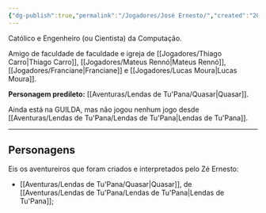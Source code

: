 ```yaml
---
{"dg-publish":true,"permalink":"/Jogadores/José Ernesto/","created":"2025-10-14T10:43:24.922-03:00"}
---
```


Católico e Engenheiro (ou Cientista) da Computação.

Amigo de faculdade de faculdade e igreja de [[Jogadores/Thiago Carro\|Thiago Carro]], [[Jogadores/Mateus Rennó\|Mateus Rennó]], [[Jogadores/Franciane\|Franciane]] e [[Jogadores/Lucas Moura\|Lucas Moura]].

**Personagem predileto:** [[Aventuras/Lendas de Tu'Pana/Quasar\|Quasar]].

Ainda está na GUILDA, mas não jogou nenhum jogo desde [[Aventuras/Lendas de Tu'Pana/Lendas de Tu'Pana\|Lendas de Tu'Pana]].

---
## Personagens
Eis os aventureiros que foram criados e interpretados pelo Zé Ernesto:
- [[Aventuras/Lendas de Tu'Pana/Quasar\|Quasar]], de [[Aventuras/Lendas de Tu'Pana/Lendas de Tu'Pana\|Lendas de Tu'Pana]];